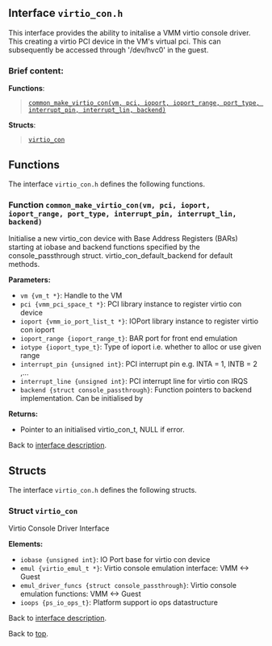 <!--
     Copyright 2020, Data61, CSIRO (ABN 41 687 119 230)

     SPDX-License-Identifier: CC-BY-SA-4.0
-->

## Interface `virtio_con.h`

This interface provides the ability to initalise a VMM virtio console driver. This creating a virtio
PCI device in the VM's virtual pci. This can subsequently be accessed through '/dev/hvc0' in the guest.

### Brief content:

**Functions**:

> [`common_make_virtio_con(vm, pci, ioport, ioport_range, port_type, interrupt_pin, interrupt_lin, backend)`](#function-common_make_virtio_convm-pci-ioport-ioport_range-port_type-interrupt_pin-interrupt_lin-backend)



**Structs**:

> [`virtio_con`](#struct-virtio_con)


## Functions

The interface `virtio_con.h` defines the following functions.

### Function `common_make_virtio_con(vm, pci, ioport, ioport_range, port_type, interrupt_pin, interrupt_lin, backend)`

Initialise a new virtio_con device with Base Address Registers (BARs) starting at iobase and backend functions
specified by the console_passthrough struct.
virtio_con_default_backend for default methods.

**Parameters:**

- `vm {vm_t *}`: Handle to the VM
- `pci {vmm_pci_space_t *}`: PCI library instance to register virtio con device
- `ioport {vmm_io_port_list_t *}`: IOPort library instance to register virtio con ioport
- `ioport_range {ioport_range_t}`: BAR port for front end emulation
- `iotype {ioport_type_t}`: Type of ioport i.e. whether to alloc or use given range
- `interrupt_pin {unsigned int}`: PCI interrupt pin e.g. INTA = 1, INTB = 2 ,...
- `interrupt_line {unsigned int}`: PCI interrupt line for virtio con IRQS
- `backend {struct console_passthrough}`: Function pointers to backend implementation. Can be initialised by

**Returns:**

- Pointer to an initialised virtio_con_t, NULL if error.

Back to [interface description](#module-virtio_conh).


## Structs

The interface `virtio_con.h` defines the following structs.

### Struct `virtio_con`

Virtio Console Driver Interface

**Elements:**

- `iobase {unsigned int}`: IO Port base for virtio con device
- `emul {virtio_emul_t *}`: Virtio console emulation interface: VMM <-> Guest
- `emul_driver_funcs {struct console_passthrough}`: Virtio console emulation functions: VMM <-> Guest
- `ioops {ps_io_ops_t}`: Platform support io ops datastructure

Back to [interface description](#module-virtio_conh).


Back to [top](#).

